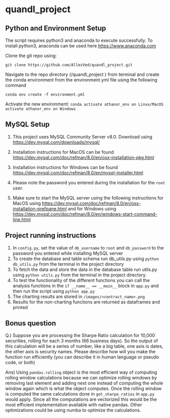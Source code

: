 # quandl_project




## Python and Environment Setup

The script requires python3 and anaconda to execute successfully. To install python3, anaconda can be used here https://www.anaconda.com

Clone the git repo using:

`git clone https://github.com/AllezVed/quandl_project.git`

Navigate to the repo directory (/quandl_project ) from terminal and create the conda environment from the environment.yml file using the following command

`conda env create -f environment.yml`

Activate the new environment:
`conda activate athanor_env on Linux/MacOS`
`activate athanor_env on Windows`

## MySQL Setup

1. This project uses MySQL Community Server v8.0. Download using https://dev.mysql.com/downloads/mysql/

2. Installation instructions for MacOS can be found https://dev.mysql.com/doc/refman/8.0/en/osx-installation-pkg.html
3. Installation instructions for Windows can be found https://dev.mysql.com/doc/refman/8.0/en/mysql-installer.html
4. Please note the password you entered during the installation for the `root` user.
5. Make sure to start the MySQL server using the following instructions for MacOS using https://dev.mysql.com/doc/refman/8.0/en/osx-installation-prefpane.html and for Windows using https://dev.mysql.com/doc/refman/8.0/en/windows-start-command-line.html


## Project running instructions
1. In `config.py`, set the value of  `db_username` to `root` and `db_password` to the password you entered while installing MySQL server 
2. To create the database and table schema run db_utils.py using `python db_utils.py` from the terminal in the project directory
3. To fetch the data and store the data in the database table run utils.py using `python utils.py` from the terminal in the project directory.
4. To test the functionality of the different functions you can call the analysis functions in the `if __name__ == __main__` block in `app.py` and then run the script using `python app.py`
5. The charting results are stored in `/images/<contract_name>.png`
6. Results for the non-charting functions are returned as dataframes and printed


## Bonus question
Q.) Suppose you are processing the Sharpe Ratio calculation for 10,000 securities, rolling for each 3 months (66 business days). So the output of this calculation will be a series of number, like a big table, one axis is dates, the other axis is security names. Please describe how will you make the function run efficiently (you can describe it in human language or pseudo code, or both)

Ans) Using `pandas.rolling` object is the most efficient way of computing rolling window calculations because we can optimize rolling windows by removing last element and adding next one instead of computing the whole window again which is what the object computes. Once the rolling window is computed the same calculations done in `get_sharpe_ratios` in `app.py` would apply. Since all the computations are vectorized this would be the most efficient implementation available with native pandas. Other optimizations could be using numba to optimize the calculations.
